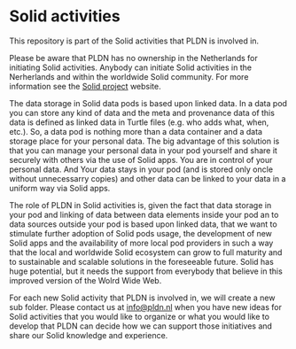 <H1>Solid activities</H1>

This repository is part of the Solid activities that PLDN is involved in. 

Please be aware that PLDN has no ownership in the Netherlands for initiating Solid activities. Anybody can initiate Solid activities in the Nerherlands and within the worldwide Solid community. For more information see the [Solid project](https://solidproject.org/) website.

The data storage in Solid data pods is based upon linked data. In a data pod you can store any kind of data and the meta and provenance data of this data is defined as linked data in Turtle files (e.g. who adds what, when, etc.). So, a data pod is nothing more than a data container and a data storage place for your personal data. The big advantage of this solution is that you can manage your personal data in your pod yourself and share it securely with others via the use of Solid apps. You are in control of your personal data. And Your data stays in your pod (and is stored only oncle without unnecessarry copies) and other data can be linked to your data in a uniform way via Solid apps.

The role of PLDN in Solid activities is, given the fact that data storage in your pod and linking of data between data elements inside your pod an to data sources outside your pod is based upon linked data, that we want to stimulate further adoption of Solid pods usage, the development of new Solid apps and the availability of more local pod providers in such a way that the local and worldwide Solid ecosystem can grow to full maturity and to sustainable and scalable solutions in the foreseeable future. Solid has huge potential, but it needs the support from everybody that believe in this improved version of the Wolrd Wide Web.

For each new Solid activity that PLDN is involved in, we will create a new sub folder. Please contact us at info@pldn.nl when you have new ideas for Solid activities that you would like to organize or what you would like to develop that PLDN can decide how we can support those initiatives and share our Solid knowledge and experience. 
